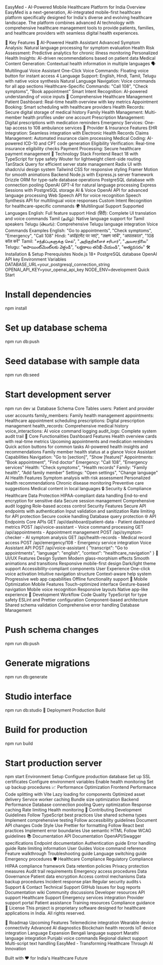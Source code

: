 EasyMed - AI-Powered Mobile Healthcare Platform for India
Overview
EasyMed is a next-generation, AI-integrated mobile-first healthcare platform specifically designed for India's diverse and evolving healthcare landscape. The platform combines advanced AI technology with comprehensive healthcare management tools to provide patients, families, and healthcare providers with seamless digital health experiences.

🌟 Key Features
🤖 AI-Powered Health Assistant
Advanced Symptom Analysis: Natural language processing for symptom evaluation
Health Risk Assessment: Predictive analytics for chronic illness monitoring
Personalized Health Insights: AI-driven recommendations based on patient data
Medical Content Generation: Contextual health information in multiple languages
🗣️ Multilingual Voice Assistant
One-Click Voice Commands: Floating voice button for instant access
4 Language Support: English, Hindi, Tamil, Telugu with native voice synthesis
Natural Language Navigation: Voice commands for all app sections
Healthcare-Specific Commands: "Call 108", "Check symptoms", "Book appointment"
Smart Intent Recognition: AI-powered understanding of voice inputs
📱 Comprehensive Healthcare Management
Patient Dashboard: Real-time health overview with key metrics
Appointment Booking: Smart scheduling with healthcare providers
Health Records: Secure digital storage of medical history
Family Health Management: Multi-member health profiles under one account
Prescription Management: Digital prescriptions with medication reminders
Emergency Services: One-tap access to 108 ambulance services
🏥 Provider & Insurance Features
EHR Integration: Seamless integration with Electronic Health Records
Claims Management: Automated insurance claim processing
Medical Coding: AI-powered ICD-10 and CPT code generation
Eligibility Verification: Real-time insurance eligibility checks
Payment Processing: Secure healthcare payment management
🚀 Technology Stack
Frontend
React 18 with TypeScript for type safety
Wouter for lightweight client-side routing
TanStack Query for efficient server state management
Radix UI with shadcn/ui design system
Tailwind CSS for responsive styling
Framer Motion for smooth animations
Backend
Node.js with Express.js server framework
Drizzle ORM for type-safe database operations
PostgreSQL database with connection pooling
OpenAI GPT-4 for natural language processing
Express Sessions with PostgreSQL storage
AI & Voice
OpenAI API for advanced language processing
Web Speech API for voice recognition
Speech Synthesis API for multilingual voice responses
Custom Intent Recognition for healthcare-specific commands
🌍 Multilingual Support
Supported Languages
English: Full feature support
Hindi (हिंदी): Complete UI translation and voice commands
Tamil (தமிழ்): Native language support for Tamil speakers
Telugu (తెలుగు): Comprehensive Telugu language integration
Voice Commands Examples
English: "Go to appointments", "Check symptoms", "Emergency", "Call 108"
Hindi: "अपॉइंटमेंट पर जाएं", "लक्षण जांचें", "आपातकाल", "108 कॉल करें"
Tamil: "சந்திப்புகளுக்கு செல்", "அறிகுறிகளைச் சரிபார்", "அவசரநிலை"
Telugu: "అపాయింట్‌మెంట్‌లకు వెళ్లండి", "లక్షణాలు తనిఖీ చేయండి", "అత్యవసరం"
🛠️ Installation & Setup
Prerequisites
Node.js 18+
PostgreSQL database
OpenAI API key
Environment Variables
DATABASE_URL=your_postgresql_connection_string
OPENAI_API_KEY=your_openai_api_key
NODE_ENV=development
Quick Start
# Install dependencies
npm install
# Set up database schema
npm run db:push
# Seed database with sample data
npm run db:seed
# Start development server
npm run dev
📊 Database Schema
Core Tables
users: Patient and provider user accounts
family_members: Family health management
appointments: Healthcare appointment scheduling
prescriptions: Digital prescription management
health_records: Comprehensive medical history
voice_interactions: AI voice command logging
audit_logs: Complete system audit trail
🎯 Core Functionalities
Dashboard Features
Health overview cards with real-time metrics
Upcoming appointments and medication reminders
Quick action buttons for common tasks
AI-powered health insights and recommendations
Family member health status at a glance
Voice Assistant Capabilities
Navigation: "Go to [section]", "Show [feature]"
Appointments: "Book appointment", "Find doctor"
Emergency: "Call 108", "Emergency services"
Health: "Check symptoms", "Health records"
Family: "Family health", "Add family member"
Settings: "Open settings", "Change language"
AI Health Features
Symptom analysis with risk assessment
Personalized health recommendations
Chronic disease monitoring
Preventive care suggestions
Medical content in local languages
🔒 Security & Compliance
Healthcare Data Protection
HIPAA-compliant data handling
End-to-end encryption for sensitive data
Secure session management
Comprehensive audit logging
Role-based access control
Security Features
Secure API endpoints with authentication
Input validation and sanitization
Rate limiting for API protection
Secure cookie handling
Database query protection
🌐 API Endpoints
Core APIs
GET  /api/dashboard/patient-data - Patient dashboard metrics
POST /api/voice-assistant - Voice command processing
GET  /api/appointments - Appointment management
POST /api/symptom-checker - AI symptom analysis
GET  /api/health-records - Medical record access
POST /api/emergency/108 - Emergency service integration
Voice Assistant API
POST /api/voice-assistant
{
  "transcript": "Go to appointments",
  "language": "english",
  "context": "healthcare_navigation"
}
🎨 UI/UX Features
Design System
Modern glass-morphism effects
Smooth animations and transitions
Responsive mobile-first design
Dark/light theme support
Accessibility-compliant components
User Experience
One-click voice activation
Intuitive navigation structure
Context-aware help system
Progressive web app capabilities
Offline functionality support
📱 Mobile Optimization
Mobile Features
Touch-optimized interface
Gesture-based navigation
Mobile voice recognition
Responsive layouts
Native app-like experience
🔄 Development Workflow
Code Quality
TypeScript for type safety
ESLint and Prettier configuration
Component-based architecture
Shared schema validation
Comprehensive error handling
Database Management
# Push schema changes
npm run db:push
# Generate migrations
npm run db:generate
# Studio interface
npm run db:studio
🚀 Deployment
Production Build
# Build for production
npm run build
# Start production server
npm start
Environment Setup
Configure production database
Set up SSL certificates
Configure environment variables
Enable health monitoring
Set up backup procedures
📈 Performance Optimization
Frontend Performance
Code splitting with Vite
Lazy loading for components
Optimized asset delivery
Service worker caching
Bundle size optimization
Backend Performance
Database connection pooling
Query optimization
Response caching
Rate limiting
Health monitoring
🤝 Contributing
Development Guidelines
Follow TypeScript best practices
Use shared schema types
Implement comprehensive testing
Follow accessibility guidelines
Document API changes
Code Style
Use Prettier for formatting
Follow React best practices
Implement error boundaries
Use semantic HTML
Follow WCAG guidelines
📚 Documentation
API Documentation
OpenAPI/Swagger specifications
Endpoint documentation
Authentication guide
Error handling guide
Rate limiting information
User Guides
Voice command reference
Feature walkthrough
Troubleshooting guide
Language switching guide
Emergency procedures
🛡️ Healthcare Compliance
Regulatory Compliance
HIPAA compliance framework
Data retention policies
Privacy protection measures
Audit trail requirements
Emergency access procedures
Data Governance
Patient data encryption
Access control mechanisms
Data backup procedures
Incident response plan
Regular security audits
📞 Support & Contact
Technical Support
GitHub Issues for bug reports
Documentation wiki
Community discussions
Developer resources
API support
Healthcare Support
Emergency services integration
Provider support portal
Patient assistance
Training resources
Compliance guidance
📝 License
This project is proprietary software designed for healthcare applications in India. All rights reserved.

🎯 Roadmap
Upcoming Features
Telemedicine integration
Wearable device connectivity
Advanced AI diagnostics
Blockchain health records
IoT device integration
Language Expansion
Bengali language support
Marathi language integration
Punjabi voice commands
Regional dialect support
Multi-script text handling
EasyMed - Transforming Healthcare Through AI Innovation

Built with ❤️ for India's Healthcare Future
